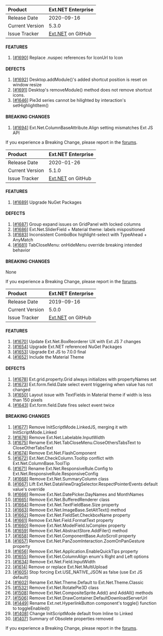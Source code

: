 | Product | Ext.NET Enterprise |
| :---- | :---- |
| Release Date | 2020-09-16 |
| Current Version | 5.3.0 |
| Issue Tracker | [Ext.NET](https://github.com/extnet/Ext.NET/issues?&q=is%3Aissue%20is%3Aclosed%20milestone%3A5.3.0) on GitHub |

#### FEATURES

1. [[#1690](https://github.com/extnet/Ext.NET/issues/1690)] Replace .nuspec references for IconUrl to Icon

#### DEFECTS

1. [[#1692](https://github.com/extnet/Ext.NET/issues/1692)] Desktop.addModule()'s added shortcut position is reset on window resize
2. [[#1691](https://github.com/extnet/Ext.NET/issues/1691)] Desktop's removeModule() method does not remove shortcut icons.
3. [[#1646](https://github.com/extnet/Ext.NET/issues/1646)] Pie3d series cannot be hilighted by interaction's setHighlightItem()

#### BREAKING CHANGES

1. [[#1694](https://github.com/extnet/Ext.NET/issues/1694)] Ext.Net.ColumnBaseAttribute.Align setting mismatches Ext JS API

If you experience a Breaking Change, please report in the [forums](https://forums.ext.net/).


| Product | Ext.NET Enterprise |
| :---- | :---- |
| Release Date | 2020-01-26 |
| Current Version | 5.1.0 |
| Issue Tracker | [Ext.NET](https://github.com/extnet/Ext.NET/issues?&q=is%3Aissue%20is%3Aclosed%20milestone%3A5.1.0) on GitHub |

#### FEATURES

1. [[#1689](https://github.com/extnet/Ext.NET/issues/1689)] Upgrade NuGet Packages

#### DEFECTS

1. [[#1687](https://github.com/extnet/Ext.NET/issues/1687)] Group expand issues on GridPanel with locked columns
2. [[#1686](https://github.com/extnet/Ext.NET/issues/1686)] Ext.Net.SliderField + Material theme: labels mispositioned
3. [[#1683](https://github.com/extnet/Ext.NET/issues/1683)] Inconsistent ComboBox highlight-select with TypeAhead + AnyMatch
4. [[#1681](https://github.com/extnet/Ext.NET/issues/1681)] TabCloseMenu: onHideMenu override breaking intended behavior

#### BREAKING CHANGES

None

If you experience a Breaking Change, please report in the [forums](https://forums.ext.net/).


| Product | Ext.NET Enterprise |
| :---- | :---- |
| Release Date | 2019-09-16 |
| Current Version | 5.0.0 |
| Issue Tracker | [Ext.NET](https://github.com/extnet/Ext.NET/issues?&q=is%3Aissue%20is%3Aclosed%20milestone%3A5.0.0) on GitHub |

#### FEATURES

1. [[#1670](https://github.com/extnet/Ext.NET/issues/1670)] Update Ext.Net.BoxReorderer UX with Ext JS 7 changes
2. [[#1654](https://github.com/extnet/Ext.NET/issues/1654)] Upgrade Ext.NET referenced NuGet Packages
3. [[#1653](https://github.com/extnet/Ext.NET/issues/1653)] Upgrade Ext JS to 7.0.0 final
4. [[#1652](https://github.com/extnet/Ext.NET/issues/1652)] Include the Material Theme

#### DEFECTS

1. [[#1678](https://github.com/extnet/Ext.NET/issues/1678)] Ext.grid.property.Grid always initializes with propertyNames set
2. [[#1673](https://github.com/extnet/Ext.NET/issues/1673)] Ext.form.field.Date select event triggering when value has not changed
3. [[#1650](https://github.com/extnet/Ext.NET/issues/1650)] Layout issue with TextFields in Material theme if width is less than 150 pixels
4. [[#1643](https://github.com/extnet/Ext.NET/issues/1643)] Ext.form.field.Date fires select event twice

#### BREAKING CHANGES

1. [[#1677](https://github.com/extnet/Ext.NET/issues/1677)] Remove InitScriptMode.LinkedJS, merging it with InitScriptMode.Linked
2. [[#1676](https://github.com/extnet/Ext.NET/issues/1676)] Remove Ext.Net.Labelable.InputWidth
3. [[#1675](https://github.com/extnet/Ext.NET/issues/1675)] Rename Ext.Net.TabCloseMenu.CloseOthersTabsText to CloseOtherTabsText
4. [[#1674](https://github.com/extnet/Ext.NET/issues/1674)] Remove Ext.Net.FlashComponent
5. [[#1672](https://github.com/extnet/Ext.NET/issues/1672)] Ext.Net.CheckColumn.Tooltip conflict with Ext.Net.ColumnBase.ToolTip
6. [[#1671](https://github.com/extnet/Ext.NET/issues/1671)] Rename Ext.Net.ResponsiveRule.Config to Ext.Net.ResponsiveRule.ResponsiveConfig
7. [[#1668](https://github.com/extnet/Ext.NET/issues/1668)] Remove Ext.Net.SummaryColumn class
8. [[#1667](https://github.com/extnet/Ext.NET/issues/1667)] Lift Ext.Net.DataViewDragSelector.RespectPointerEvents default value's override
9. [[#1666](https://github.com/extnet/Ext.NET/issues/1666)] Remove Ext.Net.DatePicker.DayNames and MonthNames
10. [[#1665](https://github.com/extnet/Ext.NET/issues/1665)] Remove Ext.Net.BufferedRenderer class
11. [[#1664](https://github.com/extnet/Ext.NET/issues/1664)] Remove Ext.Net.TextFieldBase.Size property
12. [[#1663](https://github.com/extnet/Ext.NET/issues/1663)] Remove Ext.Net.ImageBase.SetAltText() method
13. [[#1662](https://github.com/extnet/Ext.NET/issues/1662)] Remove Ext.Net.FieldSet.CheckboxName property
14. [[#1661](https://github.com/extnet/Ext.NET/issues/1661)] Remove Ext.Net.Field.FormatText property
15. [[#1660](https://github.com/extnet/Ext.NET/issues/1660)] Remove Ext.Net.ModelField.IsComplex property
16. [[#1659](https://github.com/extnet/Ext.NET/issues/1659)] Remove Ext.Net.AbstractStore.AddFiler() method
17. [[#1658](https://github.com/extnet/Ext.NET/issues/1658)] Remove Ext.Net.ComponentBase.AutoScroll property
18. [[#1657](https://github.com/extnet/Ext.NET/issues/1657)] Remove Ext.Net.PanZoomInteraction.ZoomOnPanGesture property
19. [[#1656](https://github.com/extnet/Ext.NET/issues/1656)] Remove Ext.Net.Application.EnableQuickTips property
20. [[#1655](https://github.com/extnet/Ext.NET/issues/1655)] Remove Ext.Net.ColumnAlign enum's Right and Left options
21. [[#1634](https://github.com/extnet/Ext.NET/issues/1634)] Remove Ext.Net.Field.InputWidth
22. [[#1614](https://github.com/extnet/Ext.NET/issues/1614)] Remove or replace Ext.Net.MultiUpload
23. [[#1605](https://github.com/extnet/Ext.NET/issues/1605)] Stop forcing Ext.USE_NATIVE_JSON as false (use Ext JS default)
24. [[#1602](https://github.com/extnet/Ext.NET/issues/1602)] Rename Ext.Net.Theme.Default to Ext.Net.Theme.Classic
25. [[#1532](https://github.com/extnet/Ext.NET/issues/1532)] Remove Ext.Net.RotatePie3D class
26. [[#1508](https://github.com/extnet/Ext.NET/issues/1508)] Remove Ext.Net.CompositeSprite.Add() and AddAll() methods
27. [[#1506](https://github.com/extnet/Ext.NET/issues/1506)] Remove Ext.Net.DrawContainer.DefaultDownloadServerUrl
28. [[#1449](https://github.com/extnet/Ext.NET/issues/1449)] Rename Ext.net.HyperlinkButton component's toggle() function to toggleEnabled()
29. [[#1408](https://github.com/extnet/Ext.NET/issues/1408)] Change InitScriptMode default from Inline to Linked
30. [[#1407](https://github.com/extnet/Ext.NET/issues/1407)] Summary of Obsolete properties removed

If you experience a Breaking Change, please report in the [forums](https://forums.ext.net/).
